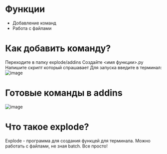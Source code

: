 # Функции 
+ Добавление команд
+ Работа с файлами
# Как добавить команду?
Переходите в папку explode/addins
Создайте <имя функции>.py
Напишите скрипт который спрашавает
Для запуска введите в терминал:
![image](https://github.com/user-attachments/assets/39e37b30-b587-42c5-aeea-6a405c658155)
# Готовые команды в addins
![image](https://github.com/user-attachments/assets/a3295aa3-c818-4518-932f-9ff381afb88b)
# Что такое explode?
Explode - программа для создания функцей для терминала. Можно работать с файлами, не зная batch. Все просто!
